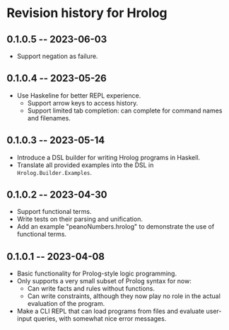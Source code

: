 # Revision history for Hrolog


## 0.1.0.5 -- 2023-06-03

* Support negation as failure.


## 0.1.0.4 -- 2023-05-26

* Use Haskeline for better REPL experience.
  * Support arrow keys to access history.
  * Support limited tab completion: can complete for command names and filenames.


## 0.1.0.3 -- 2023-05-14

* Introduce a DSL builder for writing Hrolog programs in Haskell.
* Translate all provided examples into the DSL in `Hrolog.Builder.Examples`.


## 0.1.0.2 -- 2023-04-30

* Support functional terms.
* Write tests on their parsing and unification.
* Add an example "peanoNumbers.hrolog" to demonstrate the use of functional terms.


## 0.1.0.1 -- 2023-04-08

* Basic functionality for Prolog-style logic programming.
* Only supports a very small subset of Prolog syntax for now:
  * Can write facts and rules without functions.
  * Can write constraints, although they now play no role in the actual evaluation of the program.
* Make a CLI REPL that can load programs from files and evaluate user-input queries, with somewhat nice error messages.
